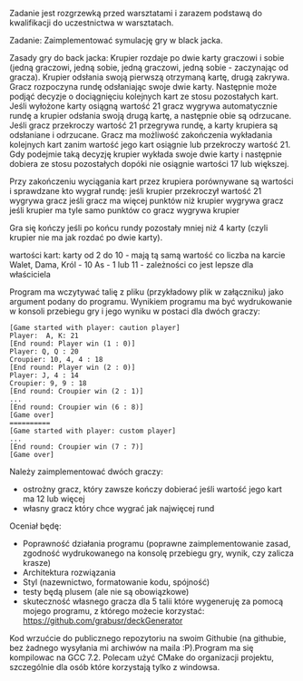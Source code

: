 Zadanie jest rozgrzewką przed warsztatami i zarazem podstawą do kwalifikacji do uczestnictwa w warsztatach.

Zadanie:
Zaimplementować symulację gry w black jacka.

Zasady gry do back jacka:
Krupier rozdaje po dwie karty graczowi i sobie (jedną graczowi, jedną sobie, jedną graczowi, jedną sobie - zaczynając od gracza). Krupier odsłania swoją pierwszą otrzymaną kartę, drugą zakrywa.
Gracz rozpoczyna rundę odsłaniając swoje dwie karty. Następnie może podjąć decyzje o dociągnięciu kolejnych kart ze stosu pozostałych kart. Jeśli wyłożone karty osiągną wartość 21 gracz wygrywa automatycznie rundę a krupier odsłania swoją drugą kartę, a następnie obie są odrzucane. Jeśli gracz przekroczy wartość 21 przegrywa rundę, a karty krupiera są odsłaniane i odrzucane. Gracz ma możliwość zakończenia wykładania kolejnych kart zanim wartość jego kart osiągnie lub przekroczy wartość 21. Gdy podejmie taką decyzję krupier wykłada swoje dwie karty i następnie dobiera ze stosu pozostałych dopóki nie osiągnie wartości 17 lub większej.

Przy zakończeniu wyciągania kart przez krupiera porównywane są wartości i sprawdzane kto wygrał rundę:
jeśli krupier przekroczył wartość 21 wygrywa gracz
jeśli gracz ma więcej punktów niż krupier wygrywa gracz
jeśli krupier ma tyle samo punktów co gracz wygrywa krupier

Gra się kończy jeśli po końcu rundy pozostały mniej niż 4 karty (czyli krupier nie ma jak rozdać po dwie karty).

wartości kart:
karty od 2 do 10 - mają tą samą wartość co liczba na karcie
Walet, Dama, Król - 10
As - 1 lub 11 - zależności co jest lepsze dla właściciela

Program ma wczytywać talię z pliku (przykładowy plik w załączniku) jako argument podany do programu.
Wynikiem programu ma być wydrukowanie w konsoli przebiegu gry i jego wyniku w postaci dla dwóch graczy:

```
[Game started with player: caution player]
Player:  A, K: 21
[End round: Player win (1 : 0)]
Player: Q, Q : 20
Croupier: 10, 4, 4 : 18
[End round: Player win (2 : 0)]
Player: J, 4 : 14
Croupier: 9, 9 : 18
[End round: Croupier win (2 : 1)]
...
[End round: Croupier win (6 : 8)]
[Game over]
==========
[Game started with player: custom player]
...
[End round: Croupier win (7 : 7)]
[Game over]
```

Należy zaimplementować dwóch graczy:
- ostrożny gracz, który zawsze kończy dobierać jeśli wartość jego kart ma 12 lub więcej
- własny gracz który chce wygrać jak najwięcej rund

Oceniał będę:
- Poprawność działania programu (poprawne zaimplementowanie zasad, zgodność wydrukowanego na konsolę przebiegu gry, wynik, czy zalicza krasze)
- Architektura rozwiązania
- Styl (nazewnictwo, formatowanie kodu, spójność)
- testy będą plusem (ale nie są obowiązkowe)
- skuteczność własnego gracza dla 5 talii które wygeneruję za pomocą mojego programu, z którego możecie korzystać: https://github.com/grabusr/deckGenerator

Kod wrzućcie do publicznego repozytoriu na swoim Githubie (na githubie, bez żadnego wysyłania mi archiwów na maila :P).Program ma się kompilowac na GCC 7.2. Polecam użyć CMake do organizacji projektu, szczególnie dla osób które korzystają tylko z windowsa.
